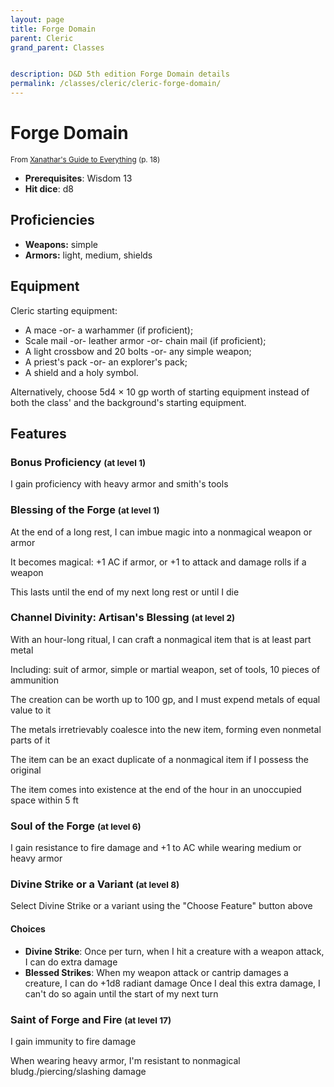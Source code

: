 ```yaml
---
layout: page
title: Forge Domain
parent: Cleric
grand_parent: Classes


description: D&D 5th edition Forge Domain details
permalink: /classes/cleric/cleric-forge-domain/
---
```


# Forge Domain

<small>From <a target="_blank" href="https://dnd.wizards.com/products/tabletop-games/rpg-products/xanathars-guide-everything">Xanathar's Guide to Everything</a> (p. 18)</small>
- **Prerequisites**: Wisdom 13
- **Hit dice**: d8

## Proficiencies

- **Weapons:** simple
- **Armors:** light, medium, shields

## Equipment


Cleric starting equipment:

- A mace -or- a warhammer (if proficient);
- Scale mail -or- leather armor -or- chain mail (if proficient);
- A light crossbow and 20 bolts -or- any simple weapon;
- A priest's pack -or- an explorer's pack;
- A shield and a holy symbol.

Alternatively, choose 5d4 × 10 gp worth of starting equipment instead of both the class' and the background's starting equipment.


## Features

### Bonus Proficiency <small>(at level 1)</small>


I gain proficiency with heavy armor and smith's tools



### Blessing of the Forge <small>(at level 1)</small>


At the end of a long rest, I can imbue magic into a nonmagical weapon or armor

It becomes magical: +1 AC if armor, or +1 to attack and damage rolls if a weapon

This lasts until the end of my next long rest or until I die



### Channel Divinity: Artisan's Blessing <small>(at level 2)</small>


With an hour-long ritual, I can craft a nonmagical item that is at least part metal

Including: suit of armor, simple or martial weapon, set of tools, 10 pieces of ammunition

The creation can be worth up to 100 gp, and I must expend metals of equal value to it

The metals irretrievably coalesce into the new item, forming even nonmetal parts of it

The item can be an exact duplicate of a nonmagical item if I possess the original

The item comes into existence at the end of the hour in an unoccupied space within 5 ft



### Soul of the Forge <small>(at level 6)</small>


I gain resistance to fire damage and +1 to AC while wearing medium or heavy armor



### Divine Strike or a Variant <small>(at level 8)</small>


Select Divine Strike or a variant using the "Choose Feature" button above
#### Choices
- **Divine Strike**: 
   Once per turn, when I hit a creature with a weapon attack, I can do extra damage
- **Blessed Strikes**: 
   When my weapon attack or cantrip damages a creature, I can do +1d8 radiant damage
   Once I deal this extra damage, I can't do so again until the start of my next turn






### Saint of Forge and Fire <small>(at level 17)</small>


I gain immunity to fire damage

When wearing heavy armor, I'm resistant to nonmagical bludg./piercing/slashing damage


